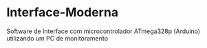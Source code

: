# Interface-Moderna


Software de Interface com microcontrolador ATmega328p (Arduino) utilizando um PC de monitoramento
